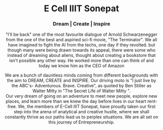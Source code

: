 <h1 align="center">E Cell IIIT Sonepat</h1>
<h3 align="center">Dream | Create | Inspire</h3>
 
<p align="center">"I'll be back" one of the most favourite dialogue of Arnold Schwarzenegger from the one of the best and aspiried sci-fi movie, "The Terminator". We all have imagined to fight the AI from the techs, one day if they revolted. but though many were being drawn towards its appeal, there were some who instead of dreaming about aliens, thought about creating a bookstore that isn't possible any other way. He worked more than one can think of and today we know him as the CEO of Amazon</p>

<p align="center">We are a bunch of dauntless minds coming from different backgrounds with the aim to DREAM, CREATE and INSPIRE. Our driving moto is "I just live by the ABC's- Adventurous. Brave. Creative", as quoted by Ben Stiller as Walter Mitty in "The Secret Life of Walter Mitty ".
<br>
Our very dream of going on an adventure to meet new people, explore new places, and learn more than we knew the day before lives in our heart rent-free. We, the members of E-Cell IIIT Sonepat, have proudly taken our first step into the arena of analytical and creative hustle, where we shall constantly thrive as our paths lead us to perplex situations. We are all set on this journey of Entrepreneurship.</p>